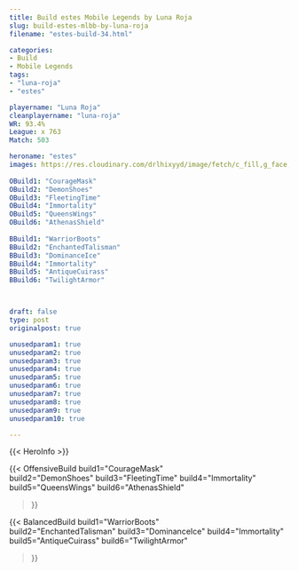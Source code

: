 ```yaml
---
title: Build estes Mobile Legends by Luna Roja
slug: build-estes-mlbb-by-luna-roja
filename: "estes-build-34.html"

categories: 
- Build 
- Mobile Legends
tags: 
- "luna-roja"
- "estes"

playername: "Luna Roja"
cleanplayername: "luna-roja"
WR: 93.4%
League: x 763
Match: 503 

heroname: "estes"
images: https://res.cloudinary.com/drlhixyyd/image/fetch/c_fill,g_face,f_auto/https://cdn2-build.mobagenie.my.id/p/images/banner/full/estes.jpg
 
OBuild1: "CourageMask"  
OBuild2: "DemonShoes" 
OBuild3: "FleetingTime" 
OBuild4: "Immortality" 
OBuild5: "QueensWings" 
OBuild6: "AthenasShield" 
 
BBuild1: "WarriorBoots"  
BBuild2: "EnchantedTalisman" 
BBuild3: "DominanceIce" 
BBuild4: "Immortality" 
BBuild5: "AntiqueCuirass" 
BBuild6: "TwilightArmor"



draft: false
type: post
originalpost: true

unusedparam1: true
unusedparam2: true
unusedparam3: true
unusedparam4: true
unusedparam5: true
unusedparam6: true
unusedparam7: true
unusedparam8: true
unusedparam9: true
unusedparam10: true

---
```


{{< HeroInfo >}} 

{{< OffensiveBuild 
build1="CourageMask"  
build2="DemonShoes" 
build3="FleetingTime" 
build4="Immortality" 
build5="QueensWings" 
build6="AthenasShield" 
 >}} 

{{< BalancedBuild 
build1="WarriorBoots"  
build2="EnchantedTalisman" 
build3="DominanceIce" 
build4="Immortality" 
build5="AntiqueCuirass" 
build6="TwilightArmor" 
 >}}

